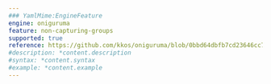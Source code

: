```yaml
---
### YamlMime:EngineFeature
engine: oniguruma
feature: non-capturing-groups
supported: true
reference: https://github.com/kkos/oniguruma/blob/0bbd64dbfb7cd23646cc798470daa5223964cf5b/doc/RE#L292
#description: *content.description
#syntax: *content.syntax
#example: *content.example
---
```

